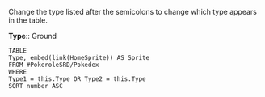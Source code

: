 Change the type listed after the semicolons to change which type appears in the table. 

**Type**:: Ground

```dataview
TABLE
Type, embed(link(HomeSprite)) AS Sprite
FROM #PokeroleSRD/Pokedex 
WHERE 
Type1 = this.Type OR Type2 = this.Type
SORT number ASC
```
